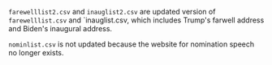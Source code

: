 `farewelllist2.csv` and `inauglist2.csv` are updated version of `farewelllist.csv` and `inauglist.csv, which includes Trump's farwell address and Biden's inaugural address.


`nominlist.csv` is not updated because the website for nomination speech no longer exists.